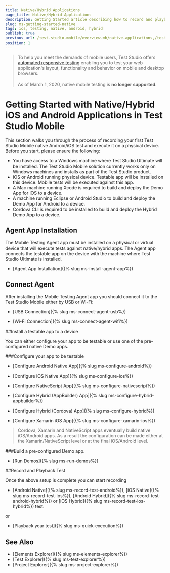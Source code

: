 ```yaml
---
title: Native/Hybrid Applications
page_title: Native/Hybrid Applications
description: Getting Started article describing how to record and playback a mobile Test Studio test.
slug: ms-getting-started-native
tags: ios, testing, native, android, hybrid
publish: true
previous_url: /test-studio-mobile/overview-mb/native-applications,/test-studio-mobile/overview-mb
position: 1
---
```


> To help you meet the demands of mobile users, Test Studio offers <a href="https://www.telerik.com/teststudio/automated-website-responsive-testing" target="_blank">automated responsive testing</a> enabling you to test your web application's layout, functionality and behavior on mobile and desktop browsers.
><br>
><br>
> As of March 1, 2020, native mobile testing is __no longer supported__.

# Getting Started with Native/Hybrid iOS and Android Applications in Test Studio Mobile

This section walks you through the process of recording your first Test Studio Mobile native Android/iOS test and execute it on a physical device. Before you start, please ensure the following:

* You have access to a Windows machine where Test Studio Ultimate will be installed. The Test Studio Mobile solution currently works only on Windows machines and installs as part of the Test Studio product.
* iOS or Android running physical device. Testable app will be installed on this device. Mobile tests will be executed against this app.
* A Mac machine running Xcode is required to build and deploy the Demo App for iOS to a device.
* A machine running Eclipse or Android Studio to build and deploy the Demo App for Android to a device.
* Cordova CLI is required to be installed to build and deploy the Hybrid Demo App to a device.

## Agent App Installation

The Mobile Testing Agent app must be installed on a physical or virtual device that will execute tests against native/hybrid apps. The Agent app connects the testable app on the device with the machine where Test Studio Ultimate is installed.

* [Agent App Installation]({% slug ms-install-agent-app%})

## Connect Agent

After installing the Mobile Testing Agent app you should connect it to the Test Studio Mobile either by USB or Wi-Fi:

* [USB Connection]({% slug ms-connect-agent-usb%})

* [Wi-Fi Connection]({% slug ms-connect-agent-wifi%})

##Install a testable app to a device

You can either configure your app to be testable or use one of the pre-configured native Demo apps.

###Configure your app to be testable

* [Configure Android Native App]({% slug ms-configure-android%})

* [Configure iOS Native App]({% slug ms-configure-ios%})

* [Configure NativeScript App]({% slug ms-configure-nativescript%})

* [Configure Hybrid (AppBuilder) App]({% slug ms-configure-hybrid-appbuilder%})

* [Configure Hybrid (Cordova) App]({% slug ms-configure-hybrid%})

* [Configure Xamarin iOS App]({% slug ms-configure-xamarin-ios%})

 > Cordova, Xamarin and NativeScript apps eventually build native iOS/Android apps. As a result the configuration can be made either at the Xamarin/NativeScript level or at the final iOS/Android level.

###Build a pre-configured Demo app.

* [Run Demos]({% slug ms-run-demos%})

##Record and Playback Test

Once the above setup is complete you can start recording

* [Android Native]({% slug ms-record-test-android%}), [iOS Native]({% slug ms-record-test-ios%}), [Android Hybrid]({% slug ms-record-test-android-hybrid%}) or [iOS Hybrid]({% slug ms-record-test-ios-hybrid%}) test.

or 

* [Playback your test]({% slug ms-quick-execution%})


See Also
--------

+ [Elements Explorer]({% slug ms-elements-explorer%})
+ [Test Explorer]({% slug ms-test-explorer%})
+ [Project Explorer]({% slug ms-project-explorer%})